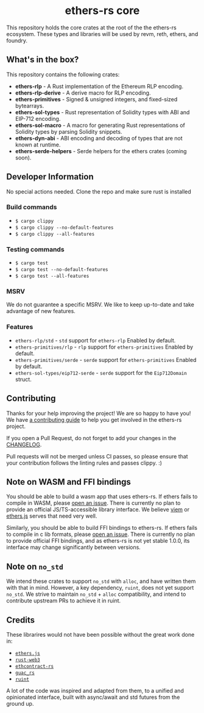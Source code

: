 <h1 align="center"> ethers-rs core </h1>

This repository holds the core crates at the root of the the ethers-rs
ecosystem. These types and libraries will be used by revm, reth, ethers, and
foundry.

## What's in the box?

This repository contains the following crates:

- **ethers-rlp** - A Rust implementation of the Ethereum RLP encoding.
- **ethers-rlp-derive** - A derive macro for RLP encoding.
- **ethers-primitives** - Signed & unsigned integers, and fixed-sized
  bytearrays.
- **ethers-sol-types** - Rust representation of Solidity types with ABI and
  EIP-712 encoding.
- **ethers-sol-macro** - A macro for generating Rust representations of Solidity
  types by parsing Solidity snippets.
- **ethers-dyn-abi** - ABI encoding and decoding of types that are not known at
  runtime.
- **ethers-serde-helpers** - Serde helpers for the ethers crates (coming soon).

## Developer Information

No special actions needed. Clone the repo and make sure rust is installed

### Build commands

- `$ cargo clippy`
- `$ cargo clippy --no-default-features`
- `$ cargo clippy --all-features`

### Testing commands

- `$ cargo test`
- `$ cargo test --no-default-features`
- `$ cargo test --all-features`

### MSRV

We do not guarantee a specific MSRV. We like to keep up-to-date and take
advantage of new features.

### Features

- `ethers-rlp/std` - `std` support for `ethers-rlp` Enabled by default.
- `ethers-primitives/rlp` - `rlp` support for `ethers-primitives` Enabled by
  default.
- `ethers-primitives/serde` - `serde` support for `ethers-primitives` Enabled by
  default.
- `ethers-sol-types/eip712-serde` - `serde` support for the `Eip712Domain`
  struct.

## Contributing

Thanks for your help improving the project! We are so happy to have you! We have
[a contributing guide](./CONTRIBUTING.md) to help you get involved in the
ethers-rs project.

If you open a Pull Request, do not forget to add your changes in the
[CHANGELOG](./CHANGELOG.md).

Pull requests will not be merged unless CI passes, so please ensure that your
contribution follows the linting rules and passes clippy. :)

## Note on WASM and FFI bindings

You should be able to build a wasm app that uses ethers-rs. If ethers fails to
compile in WASM, please
[open an issue]. There is
currently no plan to provide an official JS/TS-accessible library interface. We
believe [viem](https://viem.sh) or [ethers.js](https://docs.ethers.io/v6/)
serves that need very well.

Similarly, you should be able to build FFI bindings to ethers-rs. If ethers
fails to compile in c lib formats, please
[open an issue].
There is currently no plan to provide official FFI bindings, and as ethers-rs is
not yet stable 1.0.0, its interface may change significantly between versions.

[open an issue]: https://github.com/ethers-rs/core/issues/new

## Note on `no_std`

We intend these crates to support `no_std` with `alloc`, and have written them
with that in mind. However, a key dependency, `ruint`, does not yet support
`no_std`. We strive to maintain `no_std` + `alloc` compatibility, and intend to
contribute upstream PRs to achieve it in ruint.

## Credits

These librarires would not have been possible without the great work done in:

- [`ethers.js`](https://github.com/ethers-io/ethers.js/)
- [`rust-web3`](https://github.com/tomusdrw/rust-web3/)
- [`ethcontract-rs`](https://github.com/gnosis/ethcontract-rs/)
- [`guac_rs`](https://github.com/althea-net/guac_rs/)
- [`ruint`](https://github.com/recmo/uint)

A lot of the code was inspired and adapted from them, to a unified and
opinionated interface, built with async/await and std futures from the ground
up.
